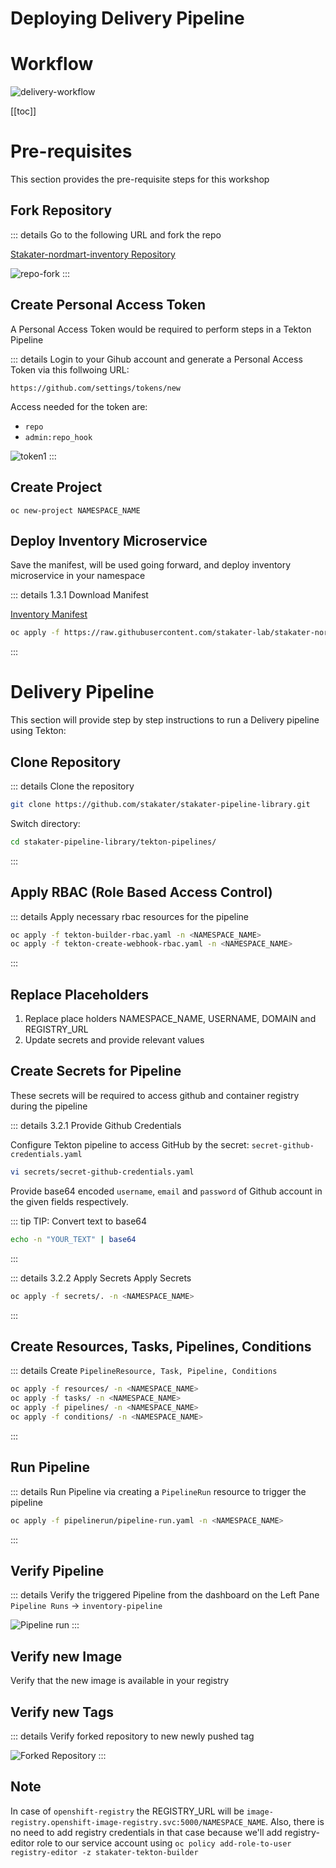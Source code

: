 # Deploying Delivery Pipeline

# Workflow

![delivery-workflow](./images/delivery-workflow.jpg)

[[toc]]

# Pre-requisites

This section provides the pre-requisite steps for this workshop

## Fork Repository

::: details Go to the following URL and fork the repo

[Stakater-nordmart-inventory Repository](https://github.com/stakater-lab/stakater-nordmart-inventory) 

![repo-fork](./images/fork-repo.png)
:::

## Create Personal Access Token

A Personal Access Token would be required to perform steps in a Tekton Pipeline

::: details Login to your Gihub account and generate a Personal Access Token via this follwoing URL:

`https://github.com/settings/tokens/new`

Access needed for the token are:
- `repo`
- `admin:repo_hook`

![token1](./images/token-access.png)
:::

## Create Project

`oc new-project NAMESPACE_NAME`

## Deploy Inventory Microservice

Save the manifest, will be used going forward, and deploy inventory microservice in your namespace

::: details 1.3.1 Download Manifest

[Inventory Manifest]()
```bash
oc apply -f https://raw.githubusercontent.com/stakater-lab/stakater-nordmart-inventory/master/deployment/manifests/application/inventory.yaml -n NAMESPACE_NAME
```
:::

# Delivery Pipeline

This section will provide step by step instructions to run a Delivery pipeline using Tekton:

## Clone Repository

::: details Clone the repository
```bash
git clone https://github.com/stakater/stakater-pipeline-library.git
```
Switch directory:
```bash
cd stakater-pipeline-library/tekton-pipelines/
```
:::

## Apply RBAC (Role Based Access Control) 

::: details Apply necessary rbac resources for the pipeline
```bash
oc apply -f tekton-builder-rbac.yaml -n <NAMESPACE_NAME>
oc apply -f tekton-create-webhook-rbac.yaml -n <NAMESPACE_NAME>
```
:::

## Replace Placeholders

1. Replace place holders NAMESPACE_NAME, USERNAME, DOMAIN and REGISTRY_URL
2. Update secrets and provide relevant values

## Create Secrets for Pipeline

These secrets will be required to access github and container registry during the pipeline

::: details 3.2.1 Provide Github Credentials

Configure Tekton pipeline to access GitHub by the secret: `secret-github-credentials.yaml`
```bash
vi secrets/secret-github-credentials.yaml
```

Provide base64 encoded `username`, `email` and `password` of Github account in the given fields respectively.

::: tip TIP: Convert text to base64
```bash
echo -n "YOUR_TEXT" | base64 
```
:::

::: details 3.2.2 Apply Secrets
Apply Secrets
```bash
oc apply -f secrets/. -n <NAMESPACE_NAME>
```
:::

## Create Resources, Tasks, Pipelines, Conditions

::: details Create `PipelineResource, Task, Pipeline, Conditions` 
```bash
oc apply -f resources/ -n <NAMESPACE_NAME>
oc apply -f tasks/ -n <NAMESPACE_NAME>
oc apply -f pipelines/ -n <NAMESPACE_NAME>
oc apply -f conditions/ -n <NAMESPACE_NAME>
```
::: 

## Run Pipeline

::: details Run Pipeline via creating a `PipelineRun` resource to trigger the pipeline
```bash
oc apply -f pipelinerun/pipeline-run.yaml -n <NAMESPACE_NAME>
``` 
:::


## Verify Pipeline
::: details Verify the triggered Pipeline from the dashboard on the Left Pane
`Pipeline Runs` -> `inventory-pipeline`

![Pipeline run](./images/pipeline-result.png)
:::

## Verify new Image

Verify that the new image is available in your registry


## Verify new Tags
::: details Verify forked repository to new newly pushed tag

![Forked Repository](./images/stakater-nordmart-inventory-tag.png)
:::

## Note

In case of `openshift-registry` the REGISTRY_URL will be `image-registry.openshift-image-registry.svc:5000/NAMESPACE_NAME`.
Also, there is no need to add registry credentials in that case because we'll add registry-editor role to our service account
using `oc policy add-role-to-user registry-editor -z stakater-tekton-builder`
